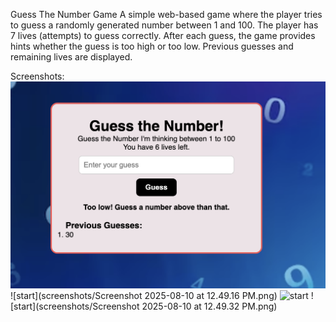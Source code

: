 Guess The Number Game
A simple web-based game where the player tries to guess a randomly generated number between 1 and 100. The player has 7 lives (attempts) to guess correctly. After each guess, the game provides hints whether the guess is too high or too low. Previous guesses and remaining lives are displayed.

Screenshots: 
![start](screenshots/image.png)
![start](screenshots/Screenshot 2025-08-10 at 12.49.16 PM.png)
![start](screenshots/)
![start](screenshots/Screenshot 2025-08-10 at 12.49.32 PM.png)

